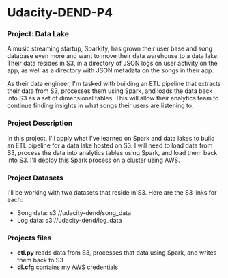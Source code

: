 # Udacity-DEND-P4

### Project: Data Lake
A music streaming startup, Sparkify, has grown their user base and song database even more and want to move their data warehouse to a data lake. 
Their data resides in S3, in a directory of JSON logs on user activity on the app, as well as a directory with JSON metadata on the songs in their app.

As their data engineer, I'm tasked with building an ETL pipeline that extracts their data from S3, processes them using Spark, 
and loads the data back into S3 as a set of dimensional tables. This will allow their analytics team to continue finding insights in what songs their users are listening to.

### Project Description
In this project, I'll apply what I've learned on Spark and data lakes to build an ETL pipeline for a data lake hosted on S3. I will need to load data from S3, 
process the data into analytics tables using Spark, and load them back into S3. I'll deploy this Spark process on a cluster using AWS.

### Project Datasets
I'll be working with two datasets that reside in S3. Here are the S3 links for each:

- Song data: s3://udacity-dend/song_data
- Log data: s3://udacity-dend/log_data

### Projects files

- **etl.py** reads data from S3, processes that data using Spark, and writes them back to S3
- **dl.cfg** contains my AWS credentials

